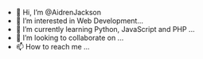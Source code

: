 - 👋 Hi, I’m @AidrenJackson
- 👀 I’m interested in Web Development...
- 🌱 I’m currently learning Python, JavaScript and PHP ...
- 💞️ I’m looking to collaborate on ...
- 📫 How to reach me ...

<!---
harryJack3925/harryJack3925 is a ✨ special ✨ repository because its `README.md` (this file) appears on your GitHub profile.
You can click the Preview link to take a look at your changes.
--->
